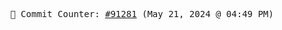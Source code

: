 <p align="center">
    <samp>
        📮 Commit Counter: <a href="https://github.com/Javascript-void0/Javascript-void0/commits/main">#91281</a> (May 21, 2024 @ 04:49 PM)
    </samp>
</p>